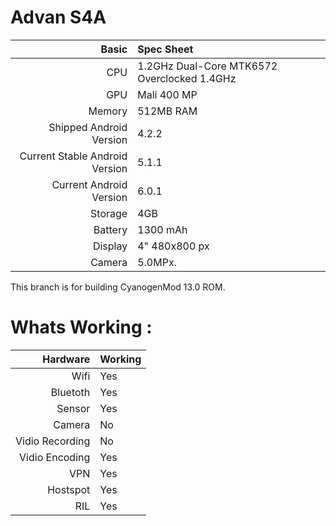 Advan S4A
=========================

Basic   | Spec Sheet
-------:|:-------------------------
CPU     | 1.2GHz Dual-Core MTK6572 Overclocked 1.4GHz
GPU     | Mali 400 MP
Memory  | 512MB RAM
Shipped Android Version | 4.2.2
Current Stable Android Version | 5.1.1
Current Android Version | 6.0.1
Storage | 4GB
Battery | 1300 mAh
Display | 4" 480x800 px
Camera  | 5.0MPx.


This branch is for building CyanogenMod 13.0 ROM.

Whats Working :
===============

Hardware   | Working
-------:|:-------------------------
Wifi     | Yes 
Bluetoth | Yes
Sensor  | Yes
Camera | No
Vidio Recording | No
Vidio Encoding | Yes
VPN | Yes
Hostspot | Yes
RIL | Yes

